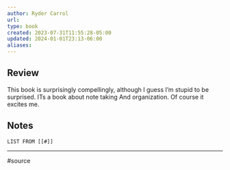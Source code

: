 ```yaml
---
author: Ryder Carrol
url: 
type: book
created: 2023-07-31T11:55:28-05:00
updated: 2024-01-01T23:13-06:00
aliases: 
---
```

## Review
This book is surprisingly compellingly, although I guess I’m stupid to be surprised. ITs a book about note taking And organization. Of course it excites me.

## Notes
```dataview
LIST FROM [[#]]
```

---
#source 